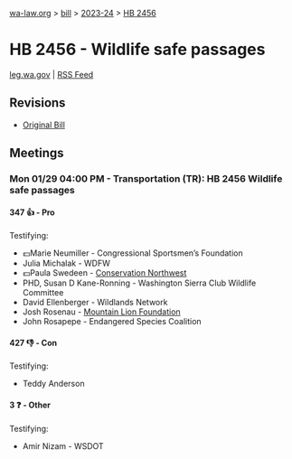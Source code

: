 [wa-law.org](/) > [bill](/bill/) > [2023-24](/bill/2023-24/) > [HB 2456](/bill/2023-24/hb/2456/)

# HB 2456 - Wildlife safe passages
[leg.wa.gov](https://app.leg.wa.gov/billsummary?BillNumber=2456&Year=2023&Initiative=false) | [RSS Feed](./rss.xml)

## Revisions
* [Original Bill](1/)

## Meetings
### Mon 01/29 04:00 PM - Transportation (TR): HB 2456 Wildlife safe passages
#### 347 👍 - Pro
Testifying:
* 💵Marie Neumiller - Congressional Sportsmen’s Foundation
* Julia Michalak - WDFW
* 💵Paula Swedeen - [Conservation Northwest](/org/conservation_northwest/)
* PHD, Susan D Kane-Ronning - Washington Sierra Club Wildlife Committee
* David Ellenberger - Wildlands Network
* Josh Rosenau - [Mountain Lion Foundation](/org/mountain_lion_foundation/)
* John Rosapepe - Endangered Species Coalition

#### 427 👎 - Con
Testifying:
* Teddy Anderson

#### 3 ❓ - Other
Testifying:
* Amir Nizam - WSDOT
